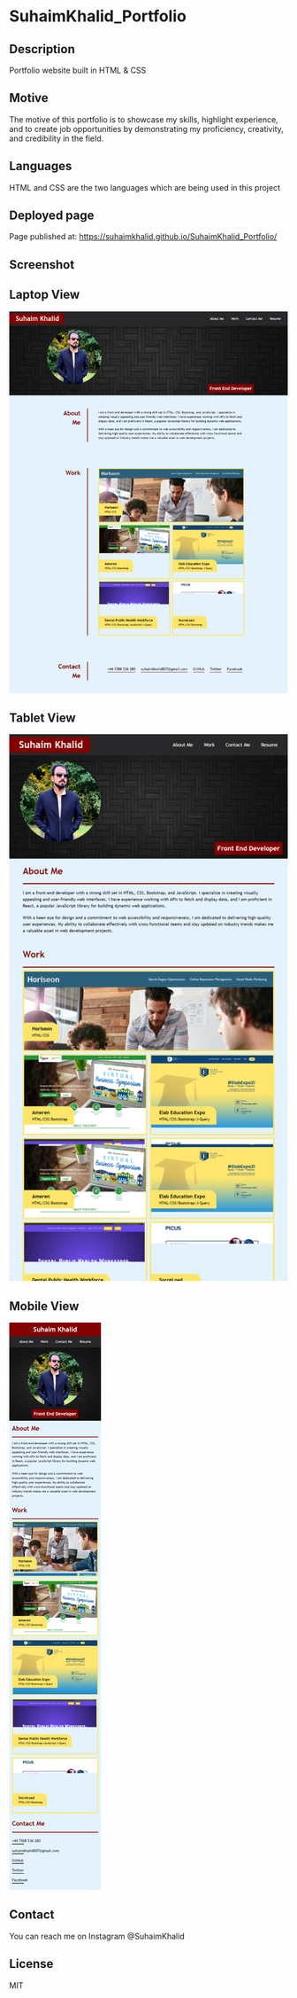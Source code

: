 # SuhaimKhalid_Portfolio

## Description

Portfolio website built in HTML & CSS

## Motive

The motive of this portfolio is to showcase my skills, highlight experience, and to create job opportunities by demonstrating my proficiency, creativity, and credibility in the field.

## Languages 
HTML and CSS are the two languages which are being used in this project

## Deployed page

Page published at: https://suhaimkhalid.github.io/SuhaimKhalid_Portfolio/

## Screenshot

## Laptop View
![Laptop View](/Assets/images/ScreenShorts/Desktop%20View.png)
## Tablet View
![Tablet View](/Assets/images/ScreenShorts/Tablet%20View.png)
## Mobile View
![Mobile View](/Assets/images/ScreenShorts/Mobile%20View.png)

## Contact

You can reach me on Instagram @SuhaimKhalid

## License

MIT
